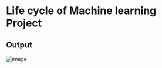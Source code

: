 # Life cycle of Machine learning Project

## Output

![image](https://github.com/user-attachments/assets/005f0871-8e46-47c4-ac5e-ecef3a8f4e00)

